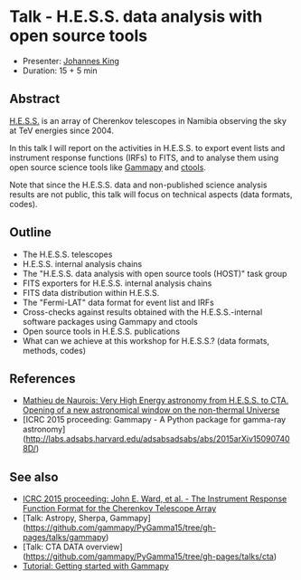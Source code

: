# Talk - H.E.S.S. data analysis with open source tools

* Presenter: [Johannes King](https://github.com/kingj90)
* Duration: 15 + 5 min

## Abstract

[H.E.S.S.](http://www.mpi-hd.mpg.de/hfm/HESS/) is an array of
Cherenkov telescopes in Namibia observing the sky at TeV energies since 2004.

In this talk I will report on the activities in H.E.S.S. to export event lists
and instrument response functions (IRFs) to FITS, and to analyse
them using open source science tools like [Gammapy](https://gammapy.readthedocs.org/en/latest/)
and [ctools](http://cta.irap.omp.eu/ctools-devel/).

Note that since the H.E.S.S. data and non-published science analysis results are not public, this talk will focus on technical aspects (data formats, codes).

## Outline

* The H.E.S.S. telescopes
* H.E.S.S. internal analysis chains
* The "H.E.S.S. data analysis with open source tools (HOST)" task group
* FITS exporters for H.E.S.S. internal analysis chains
* FITS data distribution within H.E.S.S.
* The "Fermi-LAT" data format for event list and IRFs
* Cross-checks against results obtained with the H.E.S.S.-internal software packages using Gammapy and ctools
* Open source tools in H.E.S.S. publications
* What can we achieve at this workshop for H.E.S.S.?
  (data formats, methods, codes)

## References

* [Mathieu de Naurois: Very High Energy astronomy from H.E.S.S. to CTA. Opening of a new astronomical window on the non-thermal Universe](http://inspirehep.net/record/1122589)
* [ICRC 2015 proceeding: Gammapy - A Python package for gamma-ray astronomy] (http://labs.adsabs.harvard.edu/adsabsadsabs/abs/2015arXiv150907408D/)

## See also

* [ICRC 2015 proceeding: John E. Ward, et al. - The Instrument Response Function Format for the Cherenkov Telescope Array](http://arxiv.org/abs/1508.07437)
* [Talk: Astropy, Sherpa, Gammapy] (https://github.com/gammapy/PyGamma15/tree/gh-pages/talks/gammapy)
* [Talk: CTA DATA overview] (https://github.com/gammapy/PyGamma15/tree/gh-pages/talks/cta)
* [Tutorial: Getting started with Gammapy](https://github.com/gammapy/2015-MPIK-Workshop/tree/gh-pages/tutorials/gammapy)

